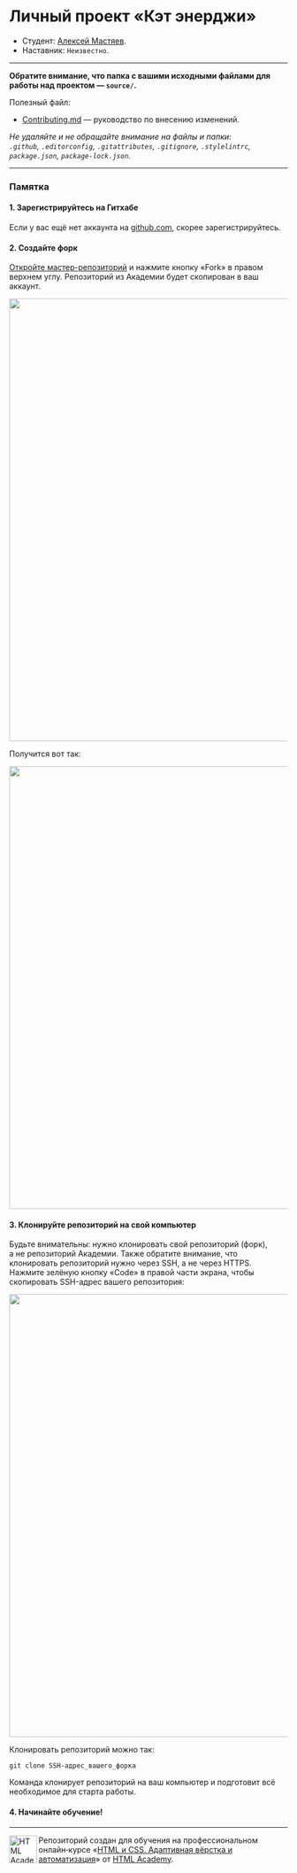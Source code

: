 # Личный проект «Кэт энерджи»

* Студент: [Алексей Мастяев](https://up.htmlacademy.ru/adaptive/29/user/2259063).
* Наставник: `Неизвестно`.

---

**Обратите внимание, что папка с вашими исходными файлами для работы над проектом — `source/`.**

Полезный файл:

- [Contributing.md](Contributing.md) — руководство по внесению изменений.

_Не удаляйте и не обращайте внимание на файлы и папки:_<br>
_`.github`, `.editorconfig`, `.gitattributes`, `.gitignore`, `.stylelintrc`, `package.json`, `package-lock.json`._

---

### Памятка

#### 1. Зарегистрируйтесь на Гитхабе

Если у вас ещё нет аккаунта на [github.com](https://github.com/join), скорее зарегистрируйтесь.

#### 2. Создайте форк

[Откройте мастер-репозиторий](https://github.com/htmlacademy-adaptive/2259063-cat-energy-29) и нажмите кнопку «Fork» в правом верхнем углу. Репозиторий из Академии будет скопирован в ваш аккаунт.

<img width="800" alt="" src="https://user-images.githubusercontent.com/10909/60808133-3a7ace00-a190-11e9-9d29-401b02036a9c.jpg">

Получится вот так:

<img width="800" alt="" src="https://user-images.githubusercontent.com/10909/60808135-3a7ace00-a190-11e9-9a8d-7390b3784c65.jpg">

#### 3. Клонируйте репозиторий на свой компьютер

Будьте внимательны: нужно клонировать свой репозиторий (форк), а не репозиторий Академии. Также обратите внимание, что клонировать репозиторий нужно через SSH, а не через HTTPS. Нажмите зелёную кнопку «Code» в правой части экрана, чтобы скопировать SSH-адрес вашего репозитория:

<img width="800" alt="" src="https://user-images.githubusercontent.com/10909/60808136-3a7ace00-a190-11e9-884f-24621e62b29a.jpg">

Клонировать репозиторий можно так:

```
git clone SSH-адрес_вашего_форка
```

Команда клонирует репозиторий на ваш компьютер и подготовит всё необходимое для старта работы.

#### 4. Начинайте обучение!

---

<a href="https://htmlacademy.ru/intensive/adaptive"><img align="left" width="50" height="50" alt="HTML Academy" src="https://up.htmlacademy.ru/static/img/intensive/adaptive/logo-for-github-2.png"></a>

Репозиторий создан для обучения на профессиональном онлайн‑курсе «[HTML и CSS. Адаптивная вёрстка и автоматизация](https://htmlacademy.ru/intensive/adaptive)» от [HTML Academy](https://htmlacademy.ru).

[check-image]: https://github.com/htmlacademy-adaptive/2259063-cat-energy-29/workflows/Project%20check/badge.svg?branch=master
[check-url]: https://github.com/htmlacademy-adaptive/2259063-cat-energy-29/actions

